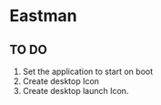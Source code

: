 # Eastman

## TO DO
1. Set the application to start on boot
2. Create desktop Icon
3. Create desktop launch Icon.
